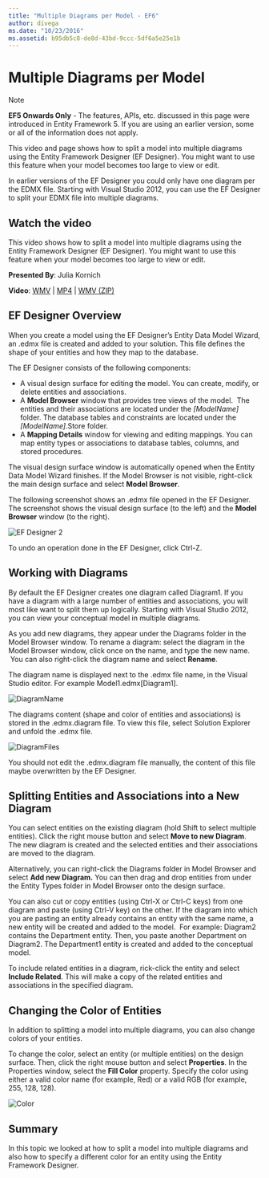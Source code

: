 ```yaml
---
title: "Multiple Diagrams per Model - EF6"
author: divega
ms.date: "10/23/2016"
ms.assetid: b95db5c8-de8d-43bd-9ccc-5df6a5e25e1b
---
```

# Multiple Diagrams per Model
> [!NOTE]
> **EF5 Onwards Only** - The features, APIs, etc. discussed in this page were introduced in Entity Framework 5. If you are using an earlier version, some or all of the information does not apply.

This video and page shows how to split a model into multiple diagrams using the Entity Framework Designer (EF Designer). You might want to use this feature when your model becomes too large to view or edit.

In earlier versions of the EF Designer you could only have one diagram per the EDMX file. Starting with Visual Studio 2012, you can use the EF Designer to split your EDMX file into multiple diagrams.

## Watch the video
This video shows how to split a model into multiple diagrams using the Entity Framework Designer (EF Designer). You might want to use this feature when your model becomes too large to view or edit.

**Presented By**: Julia Kornich

**Video**: [WMV](https://download.microsoft.com/download/5/C/2/5C2B52AB-5532-426F-B078-1E253341B5FA/HDI-ITPro-MSDN-winvideo-multiplediagrams.wmv) | [MP4](https://download.microsoft.com/download/5/C/2/5C2B52AB-5532-426F-B078-1E253341B5FA/HDI-ITPro-MSDN-mp4video-multiplediagrams.m4v) | [WMV (ZIP)](https://download.microsoft.com/download/5/C/2/5C2B52AB-5532-426F-B078-1E253341B5FA/HDI-ITPro-MSDN-winvideo-multiplediagrams.zip)

## EF Designer Overview

When you create a model using the EF Designer’s Entity Data Model Wizard, an .edmx file is created and added to your solution. This file defines the shape of your entities and how they map to the database.

The EF Designer consists of the following components:

-   A visual design surface for editing the model. You can create, modify, or delete entities and associations.
-   A **Model Browser** window that provides tree views of the model.  The entities and their associations are located under the *\[ModelName\]* folder. The database tables and constraints are located under the *\[ModelName\]*.Store folder.
-   A **Mapping Details** window for viewing and editing mappings. You can map entity types or associations to database tables, columns, and stored procedures. 

The visual design surface window is automatically opened when the Entity Data Model Wizard finishes. If the Model Browser is not visible, right-click the main design surface and select **Model Browser**.

The following screenshot shows an .edmx file opened in the EF Designer. The screenshot shows the visual design surface (to the left) and the **Model Browser** window (to the right).

![EF Designer 2](~/ef6/media/efdesigner2.png)

To undo an operation done in the EF Designer, click Ctrl-Z.

## Working with Diagrams

By default the EF Designer creates one diagram called Diagram1. If you have a diagram with a large number of entities and associations, you will most like want to split them up logically. Starting with Visual Studio 2012, you can view your conceptual model in multiple diagrams.   

As you add new diagrams, they appear under the Diagrams folder in the Model Browser window. To rename a diagram: select the diagram in the Model Browser window, click once on the name, and type the new name.  You can also right-click the diagram name and select **Rename**.

The diagram name is displayed next to the .edmx file name, in the Visual Studio editor. For example Model1.edmx\[Diagram1\].

![DiagramName](~/ef6/media/diagramname.png)

The diagrams content (shape and color of entities and associations) is stored in the .edmx.diagram file. To view this file, select Solution Explorer and unfold the .edmx file. 

![DiagramFiles](~/ef6/media/diagramfiles.png)

You should not edit the .edmx.diagram file manually, the content of this file maybe overwritten by the EF Designer.
 
## Splitting Entities and Associations into a New Diagram

You can select entities on the existing diagram (hold Shift to select multiple entities). Click the right mouse button and select **Move to new Diagram**. The new diagram is created and the selected entities and their associations are moved to the diagram.

Alternatively, you can right-click the Diagrams folder in Model Browser and select **Add new Diagram.** You can then drag and drop entities from under the Entity Types folder in Model Browser onto the design surface.

You can also cut or copy entities (using Ctrl-X or Ctrl-C keys) from one diagram and paste (using Ctrl-V key) on the other. If the diagram into which you are pasting an entity already contains an entity with the same name, a new entity will be created and added to the model.  For example: Diagram2 contains the Department entity. Then, you paste another Department on Diagram2. The Department1 entity is created and added to the conceptual model.   

To include related entities in a diagram, rick-click the entity and select **Include Related**. This will make a copy of the related entities and associations in the specified diagram.

## Changing the Color of Entities

In addition to splitting a model into multiple diagrams, you can also change colors of your entities.

To change the color, select an entity (or multiple entities) on the design surface. Then, click the right mouse button and select **Properties**. In the Properties window, select the **Fill Color** property. Specify the color using either a valid color name (for example, Red) or a valid RGB (for example, 255, 128, 128). 

![Color](~/ef6/media/color.png)

## Summary

In this topic we looked at how to split a model into multiple diagrams and also how to specify a different color for an entity using the Entity Framework Designer. 

